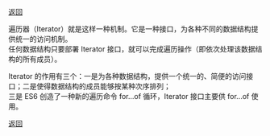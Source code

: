 [返回](./js.md)

遍历器（Iterator）就是这样一种机制。它是一种接口，为各种不同的数据结构提供统一的访问机制。\
任何数据结构只要部署 Iterator 接口，就可以完成遍历操作（即依次处理该数据结构的所有成员）。

Iterator 的作用有三个：一是为各种数据结构，提供一个统一的、简便的访问接口；二是使得数据结构的成员能够按某种次序排列；\
三是 ES6 创造了一种新的遍历命令 for...of 循环，Iterator 接口主要供 for...of 使用。

[返回](./js.md)
